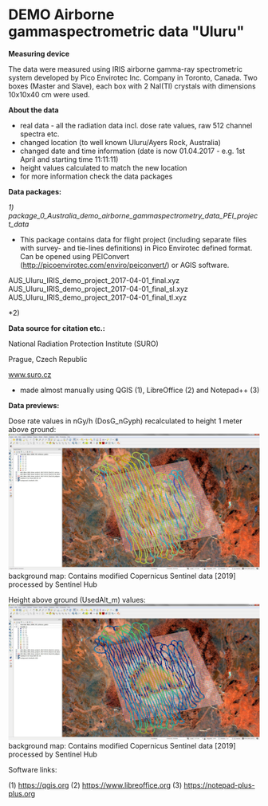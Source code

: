 # DEMO Airborne gammaspectrometric data "Uluru"

**Measuring device**

The data were measured using IRIS airborne gamma-ray spectrometric system developed by Pico Envirotec Inc. Company in Toronto, Canada. Two boxes (Master and Slave), each box with 2 NaI(Tl) crystals with dimensions 10x10x40 cm were used.

**About the data**

- real data - all the radiation data incl. dose rate values, raw 512 channel spectra etc.
- changed location (to well known Uluru/Ayers Rock, Australia)
- changed date and time information (date is now 01.04.2017 - e.g. 1st April and starting time 11:11:11)
- height values calculated to match the new location
- for more information check the data packages

**Data packages:**

*1) package_0_Australia_demo_airborne_gammaspectrometry_data_PEI_project_data*

- This package contains data for flight project (including separate files with survey- and tie-lines definitions) in 
Pico Envirotec defined format. Can be opened using PEIConvert (http://picoenvirotec.com/enviro/peiconvert/) or AGIS software.

AUS_Uluru_IRIS_demo_project_2017-04-01_final.xyz
AUS_Uluru_IRIS_demo_project_2017-04-01_final_sl.xyz
AUS_Uluru_IRIS_demo_project_2017-04-01_final_tl.xyz

*2) 

**Data source for citation etc.:**

National Radiation Protection Institute (SURO)

Prague, Czech Republic

www.suro.cz

- made almost manually using QGIS (1), LibreOffice (2) and Notepad++ (3)

**Data previews:**

Dose rate values in nGy/h (DosG_nGyph) recalculated to height 1 meter above ground:
![Alt text](img/QGIS_preview_DosG.jpg?raw=true "Uluru DEMO data - dose rate values preview")
background map: Contains modified Copernicus Sentinel data [2019] processed by Sentinel Hub

Height above ground (UsedAlt_m) values:
![Alt text](img/QGIS_preview_UsedAlt.jpg?raw=true "Uluru DEMO data - heights above ground values preview")
background map: Contains modified Copernicus Sentinel data [2019] processed by Sentinel Hub

Software links:

(1) https://qgis.org
(2) https://www.libreoffice.org
(3) https://notepad-plus-plus.org

